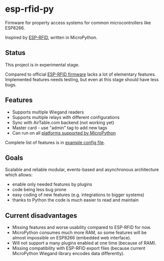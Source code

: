 # esp-rfid-py
Firmware for property access systems for common microcontrollers like ESP8266.

Inspired by [ESP-RFID](https://github.com/esprfid/esp-rfid), written in MicroPython.

## Status

This project is in experimental stage.

Compared to official [ESP-RFID firmware](https://github.com/esprfid/esp-rfid) lacks a lot of elementary features. Implemented features needs testing, but even at this stage should have less bugs.

## Features

- Supports multiple Wiegand readers
- Supports multiple relays with different configurations
- Sync with AirTable.com backend (not working yet)
- Master card - use "admin" tag to add new tags
- Can run on all [platforms supported by MicroPython](http://www.micropython.org/download)

Complete list of features is in [example config file](src/example.config.py).

## Goals

Scalable and reliable modular, events-based and asynchronous architecture which allows:

- enable only needed features by plugins
- code being less bug prone
- easy coding of new features (e.g. integrations to bigger systems)
- thanks to Python the code is much easier to read and maintain

## Current disadvantages

- Missing features and worse usability compared to ESP-RFID for now.
- MicroPython consumes much more RAM, so some features will be almost impossible on ESP8266 (embedded web interface).
- Will not support a many plugins enabled at one time (because of RAM).
- Missing compatibility with ESP-RFID export files (because current MicroPython Wiegand library encodes data differently).
